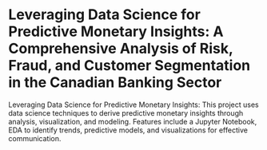 # Leveraging Data Science for Predictive Monetary Insights: A Comprehensive Analysis of Risk, Fraud, and Customer Segmentation in the Canadian Banking Sector
Leveraging Data Science for Predictive Monetary Insights: This project uses data science techniques to derive predictive monetary insights through analysis, visualization, and modeling. Features include a Jupyter Notebook, EDA to identify trends, predictive models, and visualizations for effective communication.

